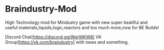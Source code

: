# Braindustry-Mod
High Technology mod for Mindustry game with new super beatiful and useful materials,liquids,logic,reactors and too much more,now for BE Builds!


Discord Chat[https://discord.gg/WqrWKW8]
VK Group[https://vk.com/braindustry] with news and something.
